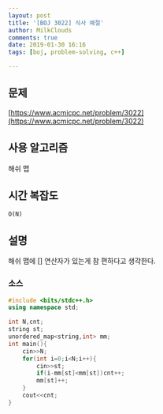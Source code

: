 ```yaml
---
layout: post
title: '[BOJ 3022] 식사 예절'
author: MilkClouds
comments: true
date: 2019-01-30 16:16
tags: [boj, problem-solving, c++]

---
```


## 문제
[https://www.acmicpc.net/problem/3022](https://www.acmicpc.net/problem/3022)

## 사용 알고리즘
해쉬 맵

## 시간 복잡도
`O(N)`


## 설명
해쉬 맵에 [] 연산자가 있는게 참 편하다고 생각한다.


### 소스  


```c++
#include <bits/stdc++.h>
using namespace std;

int N,cnt;
string st;
unordered_map<string,int> mm;
int main(){
	cin>>N;
	for(int i=0;i<N;i++){
		cin>>st;
		if(i-mm[st]<mm[st])cnt++;
		mm[st]++;
	}
	cout<<cnt;
}
```